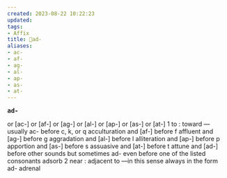 ```yaml
---
created: 2023-08-22 10:22:23
updated: 
tags: 
- Affix
title: 📖ad-
aliases:
- ac-
- af-
- ag-
- al-
- ap-
- as-
- at-
---
```


<pre><strong>ad-</strong></pre>
or [ac-] or [af-] or [ag-] or [al-] or [ap-] or [as-] or [at-]
1
to : toward —usually ac- before c, k, or q
acculturation
and [af-] before f
affluent
and [ag-] before g
aggradation
and [al-] before l
alliteration
and [ap-] before p
apportion
and [as-] before s
assuasive
and [at-] before t
attune
and [ad-] before other sounds but sometimes ad- even before one of the listed consonants
adsorb
2
near : adjacent to —in this sense always in the form ad-
adrenal